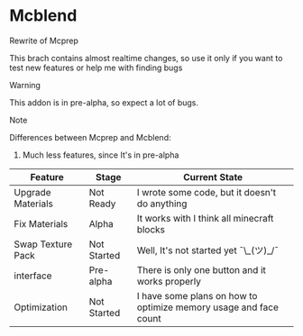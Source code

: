 # Mcblend
Rewrite of Mcprep

This brach contains almost realtime changes, so use it only if you want to test new features or help me with finding bugs

> [!WARNING]
> This addon is in pre-alpha, so expect a lot of bugs.
> 
 
> [!NOTE]
> Differences between Mcprep and Mcblend:
> 1. Much less features, since It's in pre-alpha


| Feature | Stage | Current State |
| --- | --- | --- |
| Upgrade Materials | Not Ready | I wrote some code, but it doesn't do anything |
| Fix Materials | Alpha | It works with I think all minecraft blocks |
| Swap Texture Pack | Not Started | Well, It's not started yet ¯\\\_(ツ)\_/¯ |
| interface | Pre-alpha | There is only one button and it works properly |
| Optimization | Not Started | I have some plans on how to optimize memory usage and face count |
